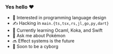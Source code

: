 ### Yes hello ❤️

- 🔭 Interested in programming language design
- ✍️ Hacking in `main.{ts,tsx,rs,jl,go,py,dart}`
- 🌱 Currently learning Ocaml, Koka, and Swift
- 💬 Ask me about Pokémon
- 🔜 Effect systems is the future
- 🤖 Soon to be a cyborg
